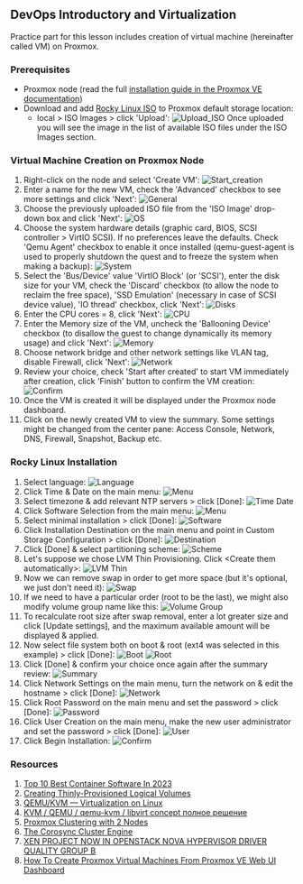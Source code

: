 ## DevOps Introductory and Virtualization ##

Practice part for this lesson includes creation of virtual machine (hereinafter called VM) on Proxmox.

### Prerequisites ###

- Proxmox node (read the full [installation guide in the Proxmox VE documentation](https://pve.proxmox.com/pve-docs/chapter-pve-installation.html))
- Download and add [Rocky Linux ISO](https://download.rockylinux.org/pub/rocky/9/isos/x86_64/Rocky-9.1-x86_64-minimal.iso) to Proxmox default storage location:
    - local > ISO Images > click 'Upload':
    ![Upload_ISO](IdeaProjects/devops-course-2022/01-devops_introductory_virtualization_09-aug-2022/images/vm_creation/0-Upload.png)
    Once uploaded you will see the image in the list of available ISO files under the ISO Images section.

### Virtual Machine Creation on Proxmox Node ###

1. Right-click on the node and select 'Create VM':
    ![Start_creation](./images/vm_creation/0-Create.png)
2. Enter a name for the new VM, check the 'Advanced' checkbox to see more settings and click 'Next':
    ![General](./images/vm_creation/1-General.png)
3. Choose the previously uploaded ISO file from the 'ISO Image' drop-down box and click 'Next':
    ![OS](./images/vm_creation/2-OS.png)
4. Choose the system hardware details (graphic card, BIOS, SCSI controller > VirtIO SCSI). If no preferences leave the defaults. Check 'Qemu Agent' checkbox to enable it once installed (qemu-guest-agent is used to properly shutdown the quest and to freeze the system when making a backup):
    ![System](./images/vm_creation/3-System.png)
5. Select the 'Bus/Device' value 'VirtIO Block' (or 'SCSI'), enter the disk size for your VM, check the 'Discard' checkbox (to allow the node to reclaim the free space), 'SSD Emulation' (necessary in case of SCSI device value), 'IO thread' checkbox, click 'Next':
    ![Disks](./images/vm_creation/4-Disks.png)
6. Enter the CPU cores = 8, click 'Next':
    ![CPU](./images/vm_creation/5-CPU.png)
7. Enter the Memory size of the VM, uncheck the 'Ballooning Device' checkbox (to disallow the guest to change dynamically its memory usage) and click 'Next':
    ![Memory](./images/vm_creation/6-Memory.png)
8. Choose network bridge and other network settings like VLAN tag, disable Firewall, click 'Next':
    ![Network](./images/vm_creation/7-Network.png)
9. Review your choice, check 'Start after created' to start VM immediately after creation, click 'Finish' button to confirm the VM creation:
    ![Confirm](./images/vm_creation/8-Confirm.png)
10. Once the VM is created it will be displayed under the Proxmox node dashboard.
11. Click on the newly created VM to view the summary. Some settings might be changed from the center pane: Access Console, Network, DNS, Firewall, Snapshot, Backup etc.

### Rocky Linux Installation ###

1. Select language:
    ![Language](./images/rocky_installation/1-language.png)
2. Click Time & Date on the main menu:
    ![Menu](./images/rocky_installation/2-menu-time_date.png)
3. Select timezone & add relevant NTP servers > click \[Done\]:
    ![Time Date](./images/rocky_installation/3-time_date.png)
4. Click Software Selection from the main menu:
    ![Menu](./images/rocky_installation/4-menu-software_selection.png)
5. Select minimal installation > click \[Done\]:
    ![Software](./images/rocky_installation/5-software_selection.png)
6. Click Installation Destination on the main menu and point in Custom Storage Configuration > click \[Done\]:
    ![Destination](./images/rocky_installation/6-installation-destination-custom.png)
7. Click \[Done\] & select partitioning scheme:
    ![Scheme](./images/rocky_installation/7-installation_destination-scheme.png)
8. Let's suppose we chose LVM Thin Provisioning. Click \<Create them automatically\>:
    ![LVM Thin](./images/rocky_installation/8-installation_destination-LT.png)
9. Now we can remove swap in order to get more space (but it's optional, we just don't need it):
    ![Swap](./images/rocky_installation/9-installation_destination-LT-remove_swap.png)
10. If we need to have a particular order (root to be the last), we might also modify volume group name like this:
    ![Volume Group](./images/rocky_installation/10-installation_destination-LT-VG.png)
11. To recalculate root size after swap removal, enter a lot greater size and click \[Update settings\], and the maximum available amount will be displayed & applied.
12. Now select file system both on boot & root (ext4 was selected in this example) > click \[Done\]:
    ![Boot](./images/rocky_installation/11-installation_destination-LT-boot_ext4.png)
    ![Root](./images/rocky_installation/12-installation_destination-LT-root_ext4.png)
13. Click \[Done\] & confirm your choice once again after the summary review:
    ![Summary](./images/rocky_installation/13-installation_destination-summary.png)
14. Click Network Settings on the main menu, turn the network on & edit the hostname > click \[Done\]:
    ![Network](./images/rocky_installation/14-network_hostname.png)
15. Click Root Password on the main menu and set the password > click \[Done\]:
    ![Password](./images/rocky_installation/15-root_password.png)
16. Click User Creation on the main menu, make the new user administrator and set the password > click \[Done\]:
    ![User](./images/rocky_installation/16-user_creation.png)
17. Click Begin Installation:
    ![Confirm](./images/rocky_installation/17-begin_installation.png)

### Resources ###

1. [Top 10 Best Container Software In 2023](https://www.softwaretestinghelp.com/container-software)
2. [Creating Thinly-Provisioned Logical Volumes](https://access.redhat.com/documentation/en-us/red_hat_enterprise_linux/6/html/logical_volume_manager_administration/thinly_provisioned_volume_creation)
3. [QEMU/KVM — Virtualization on Linux](https://casinesque.medium.com/first-approach-with-qemu-kvm-virtualization-on-linux-733ba2ffb739)
4. [KVM / QEMU / qemu-kvm / libvirt concept полное решение](https://russianblogs.com/article/45781292408)
5. [Proxmox Clustering with 2 Nodes](https://www.apalrd.net/posts/2022/pve_quorum)
6. [The Corosync Cluster Engine](https://github.com/corosync/corosync)
7. [XEN PROJECT NOW IN OPENSTACK NOVA HYPERVISOR DRIVER QUALITY GROUP B](https://xenproject.org/2015/05/20/xen-project-now-in-openstack-nova-hypervisor-driver-quality-group-b)
8. [How To Create Proxmox Virtual Machines From Proxmox VE Web UI Dashboard](https://ostechnix.com/create-proxmox-virtual-machines)

